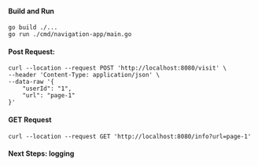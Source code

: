 #### Build and Run
````
go build ./...
go run ./cmd/navigation-app/main.go
````
#### Post Request:
```
curl --location --request POST 'http://localhost:8080/visit' \
--header 'Content-Type: application/json' \
--data-raw '{
    "userId": "1",
    "url": "page-1"
}'
```
#### GET Request
```
curl --location --request GET 'http://localhost:8080/info?url=page-1'
```
####     Next Steps: logging